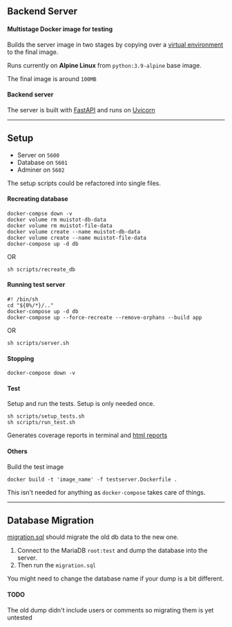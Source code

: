 ## Backend Server

#### Multistage Docker image for testing

Builds the server image in two stages by copying over
a [virtual environment](https://docs.python.org/3/library/venv.html) to the final image.

Runs currently on __Alpine Linux__ from `python:3.9-alpine` base image.

The final image is around `100MB`

#### Backend server

The server is built with [FastAPI](https://fastapi.tiangolo.com/) and runs on [Uvicorn](https://www.uvicorn.org/)

---

## Setup

- Server on `5600`
- Database on `5601`
- Adminer on `5602`

The setup scripts could be refactored into single files.

#### Recreating database

```shell
docker-compse down -v
docker volume rm muistot-db-data
docker volume rm muistot-file-data
docker volume create --name muistot-db-data
docker volume create --name muistot-file-data
docker-compose up -d db
```

OR

```shell
sh scripts/recreate_db
```

#### Running test server

```shell
#! /bin/sh
cd "${0%/*}/.."
docker-compose up -d db
docker-compose up --force-recreate --remove-orphans --build app
```

OR

```shell
sh scripts/server.sh
```

#### Stopping

```shell
docker-compose down -v
```

#### Test

Setup and run the tests. Setup is only needed once.

```shell
sh scripts/setup_tests.sh
sh scripts/run_test.sh
```

Generates coverage reports in terminal and [html reports](./htmlcov/index.html)

#### Others

Build the test image

```shell
docker build -t 'image_name' -f testserver.Dockerfile .
```

This isn't needed for anything as `docker-compose` takes care of things.

---

## Database Migration

[migration.sql](./database/migration.sql) should migrate the old db data to the new one.

1. Connect to the MariaDB `root:test` and dump the database into the server.
2. Then run the `migration.sql`

You might need to change the database name if your dump is a bit different.

#### TODO

The old dump didn't include users or comments so migrating them is yet untested